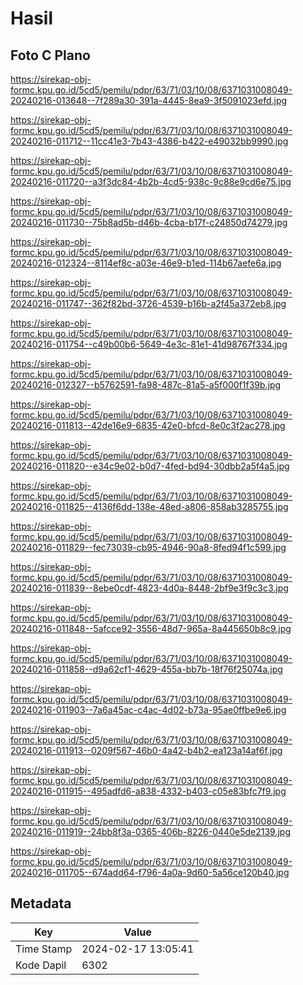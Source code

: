 # Hasil

## Foto C Plano

https://sirekap-obj-formc.kpu.go.id/5cd5/pemilu/pdpr/63/71/03/10/08/6371031008049-20240216-013648--7f289a30-391a-4445-8ea9-3f5091023efd.jpg

https://sirekap-obj-formc.kpu.go.id/5cd5/pemilu/pdpr/63/71/03/10/08/6371031008049-20240216-011712--11cc41e3-7b43-4386-b422-e49032bb9990.jpg

https://sirekap-obj-formc.kpu.go.id/5cd5/pemilu/pdpr/63/71/03/10/08/6371031008049-20240216-011720--a3f3dc84-4b2b-4cd5-938c-9c88e9cd6e75.jpg

https://sirekap-obj-formc.kpu.go.id/5cd5/pemilu/pdpr/63/71/03/10/08/6371031008049-20240216-011730--75b8ad5b-d46b-4cba-b17f-c24850d74279.jpg

https://sirekap-obj-formc.kpu.go.id/5cd5/pemilu/pdpr/63/71/03/10/08/6371031008049-20240216-012324--8114ef8c-a03e-46e9-b1ed-114b67aefe6a.jpg

https://sirekap-obj-formc.kpu.go.id/5cd5/pemilu/pdpr/63/71/03/10/08/6371031008049-20240216-011747--362f82bd-3726-4539-b16b-a2f45a372eb8.jpg

https://sirekap-obj-formc.kpu.go.id/5cd5/pemilu/pdpr/63/71/03/10/08/6371031008049-20240216-011754--c49b00b6-5649-4e3c-81e1-41d98767f334.jpg

https://sirekap-obj-formc.kpu.go.id/5cd5/pemilu/pdpr/63/71/03/10/08/6371031008049-20240216-012327--b5762591-fa98-487c-81a5-a5f000f1f39b.jpg

https://sirekap-obj-formc.kpu.go.id/5cd5/pemilu/pdpr/63/71/03/10/08/6371031008049-20240216-011813--42de16e9-6835-42e0-bfcd-8e0c3f2ac278.jpg

https://sirekap-obj-formc.kpu.go.id/5cd5/pemilu/pdpr/63/71/03/10/08/6371031008049-20240216-011820--e34c9e02-b0d7-4fed-bd94-30dbb2a5f4a5.jpg

https://sirekap-obj-formc.kpu.go.id/5cd5/pemilu/pdpr/63/71/03/10/08/6371031008049-20240216-011825--4136f6dd-138e-48ed-a806-858ab3285755.jpg

https://sirekap-obj-formc.kpu.go.id/5cd5/pemilu/pdpr/63/71/03/10/08/6371031008049-20240216-011829--fec73039-cb95-4946-90a8-8fed94f1c599.jpg

https://sirekap-obj-formc.kpu.go.id/5cd5/pemilu/pdpr/63/71/03/10/08/6371031008049-20240216-011839--8ebe0cdf-4823-4d0a-8448-2bf9e3f9c3c3.jpg

https://sirekap-obj-formc.kpu.go.id/5cd5/pemilu/pdpr/63/71/03/10/08/6371031008049-20240216-011848--5afcce92-3556-48d7-965a-8a445650b8c9.jpg

https://sirekap-obj-formc.kpu.go.id/5cd5/pemilu/pdpr/63/71/03/10/08/6371031008049-20240216-011858--d9a62cf1-4629-455a-bb7b-18f76f25074a.jpg

https://sirekap-obj-formc.kpu.go.id/5cd5/pemilu/pdpr/63/71/03/10/08/6371031008049-20240216-011903--7a6a45ac-c4ac-4d02-b73a-95ae0ffbe9e6.jpg

https://sirekap-obj-formc.kpu.go.id/5cd5/pemilu/pdpr/63/71/03/10/08/6371031008049-20240216-011913--0209f567-46b0-4a42-b4b2-ea123a14af6f.jpg

https://sirekap-obj-formc.kpu.go.id/5cd5/pemilu/pdpr/63/71/03/10/08/6371031008049-20240216-011915--495adfd6-a838-4332-b403-c05e83bfc7f9.jpg

https://sirekap-obj-formc.kpu.go.id/5cd5/pemilu/pdpr/63/71/03/10/08/6371031008049-20240216-011919--24bb8f3a-0365-406b-8226-0440e5de2139.jpg

https://sirekap-obj-formc.kpu.go.id/5cd5/pemilu/pdpr/63/71/03/10/08/6371031008049-20240216-011705--674add64-f796-4a0a-9d60-5a56ce120b40.jpg


## Metadata

| Key        | Value               |
| ---------- | ------------------- |
| Time Stamp | 2024-02-17 13:05:41 |
| Kode Dapil | 6302                |



